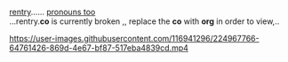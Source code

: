 [rentry](https://rentry.co/deployablejoel)......  [pronouns too](https://pronouny.xyz/u/joelzone)  
...rentry.**co** is currently broken ,, replace the **co** with **org** in order to view,..  




https://user-images.githubusercontent.com/116941296/224967766-64761426-869d-4e67-bf87-517eba4839cd.mp4


